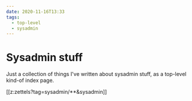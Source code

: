 ```yaml
---
date: 2020-11-16T13:33
tags:
  - top-level
  - sysadmin
---
```


# Sysadmin stuff

Just a collection of things I've written about sysadmin stuff, as a top-level
kind-of index page.

[[z:zettels?tag=sysadmin/**&sysadmin]]
